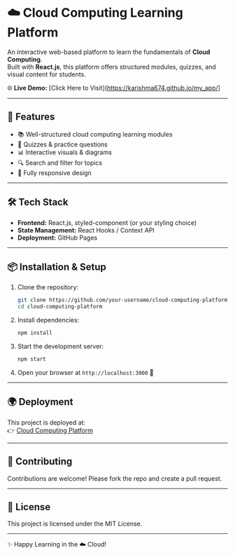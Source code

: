# ☁️ Cloud Computing Learning Platform  

An interactive web-based platform to learn the fundamentals of **Cloud Computing**.  
Built with **React.js**, this platform offers structured modules, quizzes, and visual content for students.  

🌐 **Live Demo:** [Click Here to Visit](https://karishma674.github.io/my_app/]  

---

## 🚀 Features  
- 📚 Well-structured cloud computing learning modules  
- 🎯 Quizzes & practice questions  
- 📊 Interactive visuals & diagrams  
- 🔍 Search and filter for topics  
- 📱 Fully responsive design  

---

## 🛠️ Tech Stack  
- **Frontend:** React.js, styled-component (or your styling choice)  
- **State Management:** React Hooks / Context API  
- **Deployment:** GitHub Pages  

---

## 📦 Installation & Setup  

1. Clone the repository:  
   ```bash
   git clone https://github.com/your-username/cloud-computing-platform.git
   cd cloud-computing-platform
   ```

2. Install dependencies:  
   ```bash
   npm install
   ```

3. Start the development server:  
   ```bash
   npm start
   ```

4. Open your browser at `http://localhost:3000` 🎉  

---

## 🌍 Deployment  

This project is deployed at:  
👉 [Cloud Computing Platform](____)  

---

## 🤝 Contributing  

Contributions are welcome! Please fork the repo and create a pull request.  

---

## 📜 License  
This project is licensed under the MIT License.  

---
✨ Happy Learning in the ☁️ Cloud!
